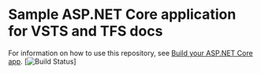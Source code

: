 # Sample ASP.NET Core application for VSTS and TFS docs

For information on how to use this repository, see [Build your ASP.NET Core app](https://docs.microsoft.com/en-us/vsts/build-release/apps/aspnet/build-aspnet-core).
[![Build Status](https://katprodada.visualstudio.com/_apis/public/build/definitions/b61f1cf4-ca08-4a54-acd3-832e4be98cb9/1/badge)]
